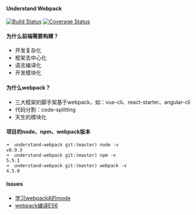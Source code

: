 #### Understand Webpack
<a href="https://github.com/liangfengbo/understand-webpack/commits/master"><img src="https://img.shields.io/badge/build-passing-brightgreen.svg" alt="Build Status"></a>
<a href="https://github.com/liangfengbo/understand-webpack/blob/master/LICENSE"><img src="https://img.shields.io/badge/license-MIT-green.svg" alt="Coverage Status"></a>

#### 为什么前端需要构建？
- 开发复杂化
- 框架去中心化
- 语言编译化
- 开发模块化

#### 为什么webpack？
- 三大框架的脚手架基于webpack，如：vue-cli、react-starter、angular-cli
- 代码分割：code-splitting
- 天生的模块化

#### 项目的node、npm、webpack版本
```
➜  understand-webpack git:(master) node -v
v8.9.3
➜  understand-webpack git:(master) npm -v
5.5.1
➜  understand-webpack git:(master) webpack -v
4.5.0
```

#### Issues
- [学习webpack4的mode](https://github.com/liangfengbo/understand-webpack/issues/1)
- [webpack编译ES6](https://github.com/liangfengbo/understand-webpack/issues/2)